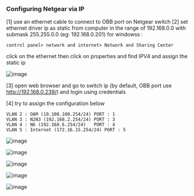 ### Configuring Netgear via IP
[1] use an ethernet cable to connect to OBB port on Netgear switch
[2] set ethernet driver ip as static from computer in the range of 192.168.0.0 with submask 255.255.0.0 (eg: 192.168.0.201)
for windowss :
```
control panel> network and internet> Network and Sharing Center
```
click on the ethernet then click on properties and find IPV4 and assign the static ip


![image](https://github.com/user-attachments/assets/78728dbb-e56f-4f31-ad89-69278d446864)

[3] open web browser and go to switch ip (by default, OBB port use http://192.168.0.239/) and login using credentials


[4] try to assign the configuration below


```
VLAN 2 : OAM (10.100.100.254/24) PORT : 1
VLAN 3 : N2N3 (192.168.2.254/24) PORT : 3
VLAN 4 : N6 (192.168.6.254/24)   PORT : 4
VLAN 5 : Internet (172.16.15.254/24) PORT : 5
```


![image](https://github.com/user-attachments/assets/ff095bce-e473-490f-9468-980359e5f08a)


![image](https://github.com/user-attachments/assets/aedc399a-7ae8-4661-9e88-6d6cbaca0236)


![image](https://github.com/user-attachments/assets/013bce0a-bb65-4e51-9759-27048c0d1ea0)


![image](https://github.com/user-attachments/assets/4caae918-1e99-4592-a1a9-6e2afb585aed)


![image](https://github.com/user-attachments/assets/f5a7e2a4-9ba5-43de-86f1-de2c3777f151)
